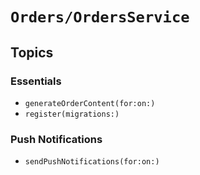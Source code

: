 # ``Orders/OrdersService``

## Topics

### Essentials

- ``generateOrderContent(for:on:)``
- ``register(migrations:)``

### Push Notifications

- ``sendPushNotifications(for:on:)``
